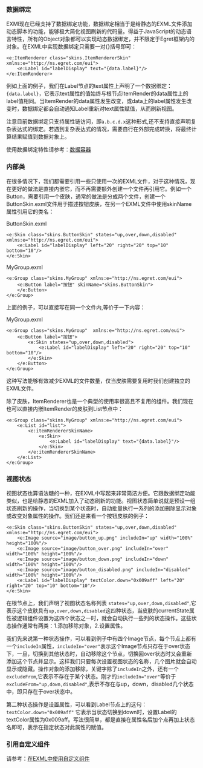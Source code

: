 ### 数据绑定

EXMl现在已经支持了数据绑定功能，数据绑定相当于是给静态的EXML文件添加动态脚本的功能，能够极大简化视图刷新的代码量。得益于JavaScript的动态语言特性，所有的Object对象都可以实现动态数据绑定，并不限定于Egret框架内的对象。在EXML中实现数据绑定只需要一对{}括号即可：

```
<e:ItemRenderer class="skins.ItemRendererSkin" xmlns:e="http://ns.egret.com/eui"> 
	<e:Label id="labelDisplay" text="{data.label}"/> 
</e:ItemRenderer>
```
	
例如上面的例子，我们在Label节点的text属性上声明了一个数据绑定：`{data.label}`，它表示text属性的值始终与根节点ItemRender的data属性上的label值相同。当ItemRender的data属性发生改变，或data上的label属性发生改变时，数据绑定都会自动通知Label重新对text属性赋值，从而刷新视图。

注意目前数据绑定只支持属性链访问，即`a.b.c.d.x`这种形式,还不支持直接声明复杂表达式的绑定。若遇到复杂表达式的情况，需要自行在外部完成转换，将最终计算结果赋值到数据对象上。

使用数据绑定特性请参考：[数据容器](../../../../extension/EUI/dataCollection/dataGroup/README.md)

### 内部类

在很多情况下，我们都需要引用一些只使用一次的EXML文件，对于这种情况，现在更好的做法是直接内嵌它，而不再需要额外创建一个文件再引用它。例如一个Button，需要引用一个皮肤，通常的做法是分成两个文件，创建一个ButtonSkin.exml文件用于描述按钮皮肤，在另一个EXML文件中使用skinName属性引用它的类名：

ButtonSkin.exml

```
<e:Skin class="skins.ButtonSkin" states="up,over,down,disabled" xmlns:e="http://ns.egret.com/eui"> 
	<e:Label id="labelDisplay" left="20" right="20" top="10" bottom="10"/> 
</e:Skin>
```

MyGroup.exml

```
<e:Group class="skins.MyGroup" xmlns:e="http://ns.egret.com/eui"> 
	<e:Button label="按钮" skinName="skins.ButtonSkin">
	</e:Button>
</e:Group>
```

上面的例子，可以直接写在同一个文件内,等价于一下内容：

MyGroup.exml

```
<e:Group class="skins.MyGroup"  xmlns:e="http://ns.egret.com/eui"> 
	<e:Button label="按钮"> 
		<e:Skin states="up,over,down,disabled"> 
			<e:Label id="labelDisplay" left="20" right="20" top="10" bottom="10"/> 
		</e:Skin> 
	</e:Button> 
</e:Group>
```

这种写法能够有效减少EXML的文件数量，仅当皮肤需要复用时我们创建独立的EXML文件。

除了皮肤，ItemRenderer也是一个典型的使用率很高且不复用的组件。我们现在也可以直接内嵌ItemRender的皮肤到List节点中：

```
<e:Group class="skins.MyGroup" xmlns:e="http://ns.egret.com/eui"> 
	<e:List id="list"> 
		<e:itemRendererSkinName> 
			<e:Skin> 
				<e:Label id="labelDisplay" text="{data.label}"/> 
			</e:Skin>
		</e:itemRendererSkinName>  
	</e:List> 
</e:Group>
```


### 视图状态

视图状态也算语法糖的一种，在EXML中写起来非常简洁方便。它跟数据绑定功能类似，也是给静态的EXML加入了动态刷新的功能。视图状态简单说就是预设一组状态刷新的操作，当切换到某个状态时，自动批量执行一系列的添加删除显示对象或改变对象属性的操作。我们还是来看一个按钮皮肤的例子：

```
<e:Skin class="skins.ButtonSkin" states="up,over,down,disabled" xmlns:e="http://ns.egret.com/eui"> 
	<e:Image source="image/button_up.png" includeIn="up" width="100%" height="100%"/> 
	<e:Image source="image/button_over.png" includeIn="over" width="100%" height="100%"/> 
	<e:Image source="image/button_down.png" includeIn="down" width="100%" height="100%"/> 
	<e:Image source="image/button_disabled.png" includeIn="disabled" width="100%" height="100%"/> 
	<e:Label id="labelDisplay" textColor.down="0x009aff" left="20" right="20" top="10" bottom="10"/> 
</e:Skin>
```

在根节点上，我们声明了视图状态名称列表 `states="up,over,down,disabled"`,它表示这个皮肤具有`up,over,down,disabled`这四种状态，当皮肤的currentState属性被逻辑组件设置为这四个状态之一时，就会自动执行一些列的状态操作。这些状态操作通常有两类：1.添加移除对象，2.设置属性。

我们先来说第一种状态操作，可以看到例子中有四个Image节点，每个节点上都有一个`includeIn`属性，`includeIn="over"`表示这个Image节点只存在于over状态下，一旦，切换到其他状态时，自动移除这个节点，切换回over状态时又会重新添加这个节点并显示。这样我们只要每次设置视图状态的名称，几个图片就会自动显示或隐藏。操作对象的添加移除，关键字除了`includeIn`之外，还有一个`excludeFrom`,它表示不存在于某个状态。刚才的`includeIn="over"`等价于`excludeFrom="up,down,disabled"`,表示不存在与up，down，disabled几个状态中，即只存在于over状态中。

第二种状态操作是设置属性，可以看到Label节点上的这句：`textColor.down="0x009aff"` 它表示当状态切换到down时，设置Label的textColor属性为0x009aff。写法很简单，都是直接在属性名后加个点再加上状态名即可，表示在指定状态对此属性的赋值。

### 引用自定义组件

请参考：[在EXML中使用自定义组件](../../../../extension/EUI/advancedSkills/useComponents/README.md)